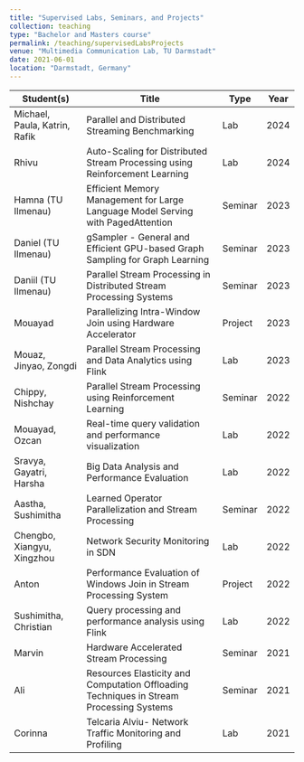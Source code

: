 ```yaml
---
title: "Supervised Labs, Seminars, and Projects"
collection: teaching
type: "Bachelor and Masters course"
permalink: /teaching/supervisedLabsProjects
venue: "Multimedia Communication Lab, TU Darmstadt"
date: 2021-06-01
location: "Darmstadt, Germany"
---
```


| Student(s)           | Title                                                    | Type         | Year  |
|----------------------|-----------------------------------------------------------|--------------|-------|
| Michael, Paula, Katrin, Rafik | Parallel and Distributed Streaming Benchmarking | Lab          | 2024  |
| Rhivu                | Auto-Scaling for Distributed Stream Processing using Reinforcement Learning | Lab | 2024  |
| Hamna (TU Ilmenau)   | Efficient Memory Management for Large Language Model Serving with PagedAttention | Seminar | 2023  |
| Daniel (TU Ilmenau)  | gSampler - General and Efficient GPU-based Graph Sampling for Graph Learning | Seminar | 2023  |
| Daniil (TU Ilmenau)  | Parallel Stream Processing in Distributed Stream Processing Systems | Seminar | 2023  |
| Mouayad              | Parallelizing Intra-Window Join using Hardware Accelerator | Project      | 2023  |
| Mouaz, Jinyao, Zongdi| Parallel Stream Processing and Data Analytics using Flink | Lab          | 2023  |
| Chippy, Nishchay     | Parallel Stream Processing using Reinforcement Learning   | Seminar      | 2022  |
| Mouayad, Ozcan       | Real-time query validation and performance visualization   | Lab          | 2022  |
| Sravya, Gayatri, Harsha | Big Data Analysis and Performance Evaluation            | Lab          | 2022  |
| Aastha, Sushimitha   | Learned Operator Parallelization and Stream Processing    | Seminar      | 2022  |
| Chengbo, Xiangyu, Xingzhou | Network Security Monitoring in SDN                    | Lab          | 2022  |
| Anton                | Performance Evaluation of Windows Join in Stream Processing System | Project | 2022  |
| Sushimitha, Christian| Query processing and performance analysis using Flink     | Lab          | 2022  |
| Marvin               | Hardware Accelerated Stream Processing                    | Seminar      | 2021  |
| Ali                  | Resources Elasticity and Computation Offloading Techniques in Stream Processing Systems | Seminar | 2021 |
| Corinna              | Telcaria Alviu- Network Traffic Monitoring and Profiling   | Lab          | 2021  |
